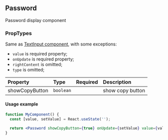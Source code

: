 ## Password

Password display component

### PropTypes

Same as [TextInput component](https://github.com/gravity-ui/uikit/blob/main/src/components/controls/TextInput/README.md), with some exceptions:

- `value` is required property;
- `onUpdate` is required property;
- `rightContent` is omitted;
- `type` is omitted;

| Property       | Type      | Required | Description      |
| :------------- | :-------- | :------- | :--------------- |
| showCopyButton | `boolean` |          | show copy button |

#### Usage example

```jsx harmony
function MyComponent() {
  const [value, setValue] = React.useState('');

  return <Password showCopyButton={true} onUpdate={setValue} value={value} />;
}
```
